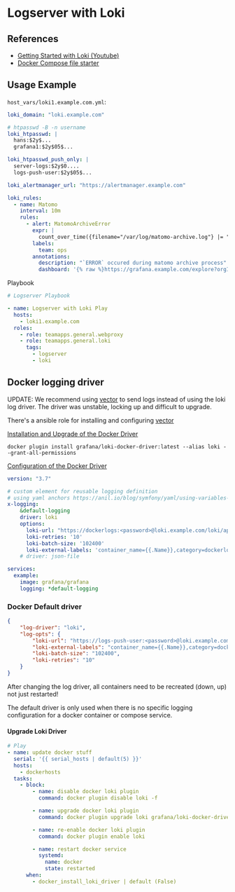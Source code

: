 # Logserver with Loki

## References

* [Getting Started with Loki (Youtube)](https://www.youtube.com/watch?v=1obKa6UhlkY)
* [Docker Compose file starter](https://github.com/grafana/loki/tree/master/production)

## Usage Example

`host_vars/loki1.example.com.yml`:

~~~yaml
loki_domain: "loki.example.com"

# htpasswd -B -n username
loki_htpasswd: |
  hans:$2y$...
  grafana1:$2y$05$...

loki_htpasswd_push_only: |
  server-logs:$2y$0....
  logs-push-user:$2y$05$...

loki_alertmanager_url: "https://alertmanager.example.com"

loki_rules:
  - name: Matomo
    interval: 10m
    rules:
      - alert: MatomoArchiveError
        expr: |
          count_over_time({filename="/var/log/matomo-archive.log"} |= "ERROR"[20m]) > 0
        labels:
          team: ops
        annotations:
          description: "`ERROR` occured during matomo archive process"
          dashboard: '{% raw %}https://grafana.example.com/explore?orgId=1&left=%5B%22now-1h%22,%22now%22,%22Loki%22,%7B%22expr%22:%22%7Bhost%3D%5C%22website1%5C%22,%20filename%3D%5C%22%2Fvar%2Flog%2Fmatomo-archive.log%5C%22%7D%20%7C%3D%20%5C%22ERROR%5C%22%22%7D%5D{% endraw %}'

~~~

Playbook

~~~yaml
# Logserver Playbook

- name: Logserver with Loki Play
  hosts:
    - loki1.example.com
  roles:
    - role: teamapps.general.webproxy
    - role: teamapps.general.loki
      tags:
        - logserver
        - loki
~~~

## Docker logging driver

UPDATE: We recommend using [vector](https://vector.dev) to send logs instead of using the loki log driver. The driver was unstable, locking up and difficult to upgrade.

There's a ansible role for installing and configuring [vector](../vector/README.md)

[Installation and Upgrade of the Docker Driver](https://grafana.com/docs/loki/latest/clients/docker-driver/)

`docker plugin install grafana/loki-docker-driver:latest --alias loki --grant-all-permissions`

[Configuration of the Docker Driver](https://grafana.com/docs/loki/latest/clients/docker-driver/configuration/#configuring-the-docker-driver)

~~~yaml
version: "3.7"

# custom element for reusable logging definition
# using yaml anchors https://anil.io/blog/symfony/yaml/using-variables-in-yaml-files/
x-logging:
    &default-logging
    driver: loki
    options:
      loki-url: "https://dockerlogs:<password>@loki.example.com/loki/api/v1/push"
      loki-retries: '10'
      loki-batch-size: '102400'
      loki-external-labels: 'container_name={{.Name}},category=dockerlogs'
    # driver: json-file

services:
  example:
    image: grafana/grafana
    logging: *default-logging
~~~

### Docker Default driver

~~~json
{
    "log-driver": "loki",
    "log-opts": {
        "loki-url": "https://logs-push-user:<password>@loki.example.com/loki/api/v1/push",
        "loki-external-labels": "container_name={{.Name}},category=dockerlogs",
        "loki-batch-size": "102400",
        "loki-retries": "10"
    }
}
~~~

After changing the log driver, all containers need to be recreated (down, up) not just restarted!

The default driver is only used when there is no specific logging configuration for a docker container or compose service.

#### Upgrade Loki Driver

~~~yaml
# Play
- name: update docker stuff
  serial: '{{ serial_hosts | default(5) }}'
  hosts:
    - dockerhosts
  tasks:
    - block:
        - name: disable docker loki plugin
          command: docker plugin disable loki -f

        - name: upgrade docker loki plugin
          command: docker plugin upgrade loki grafana/loki-docker-driver:latest --grant-all-permissions --skip-remote-check

        - name: re-enable docker loki plugin
          command: docker plugin enable loki

        - name: restart docker service
          systemd:
            name: docker
            state: restarted
      when:
        - docker_install_loki_driver | default (False)
~~~
